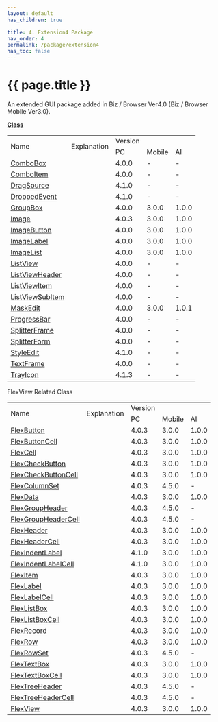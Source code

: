 ```yaml
---
layout: default
has_children: true

title: 4. Extension4 Package
nav_order: 4
permalink: /package/extension4
has_toc: false
---
```


# {{ page.title }}

An extended GUI package added in Biz / Browser Ver4.0 (Biz / Browser Mobile Ver3.0).

<u><b>Class</b></u>

<table>
    <tr>
        <td rowspan="2">Name</td>
        <td rowspan="2">Explanation</td>
        <td>Version</td>
    </tr>
    <tr>
        <td>PC</td>
        <td>Mobile</td>
        <td>AI</td>
    </tr>
    <tr>
        <td><a href="/package/extension4/combobox">ComboBox</a></td>
        <td></td>
        <td>4.0.0</td>
        <td>-</td>
        <td>-</td>
    </tr>
    <tr>
        <td><a href="/package/extension4/comboitem">ComboItem</a></td>
        <td></td>
        <td>4.0.0</td>
        <td>-</td>
        <td>-</td>
    </tr>
    <tr>
        <td><a href="/package/extension4/dragsource">DragSource</a></td>
        <td></td>
        <td>4.1.0</td>
        <td>-</td>
        <td>-</td>
    </tr>
    <tr>
        <td><a href="/package/extension4/droppedevent">DroppedEvent</a></td>
        <td></td>
        <td>4.1.0</td>
        <td>-</td>
        <td>-</td>
    </tr>
    <tr>
        <td><a href="/package/extension4/groupbox">GroupBox</a></td>
        <td></td>
        <td>4.0.0</td>
        <td>3.0.0</td>
        <td>1.0.0</td>
    </tr>
    <tr>
        <td><a href="/package/extension4/image">Image</a></td>
        <td></td>
        <td>4.0.3</td>
        <td>3.0.0</td>
        <td>1.0.0</td>
    </tr>
    <tr>
        <td><a href="/package/extension4/imagebutton">ImageButton</a></td>
        <td></td>
        <td>4.0.0</td>
        <td>3.0.0</td>
        <td>1.0.0</td>
    </tr>
    <tr>
        <td><a href="/package/extension4/imagelabel">ImageLabel</a></td>
        <td></td>
        <td>4.0.0</td>
        <td>3.0.0</td>
        <td>1.0.0</td>
    </tr>
    <tr>
        <td><a href="/package/extension4/imagelist">ImageList</a></td>
        <td></td>
        <td>4.0.0</td>
        <td>3.0.0</td>
        <td>1.0.0</td>
    </tr>
    <tr>
        <td><a href="/package/extension4/listview">ListView</a></td>
        <td></td>
        <td>4.0.0</td>
        <td>-</td>
        <td>-</td>
    </tr>
    <tr>
        <td><a href="/package/extension4/listviewheader">ListViewHeader</a></td>
        <td></td>
        <td>4.0.0</td>
        <td>-</td>
        <td>-</td>
    </tr>
    <tr>
        <td><a href="/package/extension4/listviewitem">ListViewItem</a></td>
        <td></td>
        <td>4.0.0</td>
        <td>-</td>
        <td>-</td>
    </tr>
    <tr>
        <td><a href="/package/extension4/listviewsubitem">ListViewSubItem</a></td>
        <td></td>
        <td>4.0.0</td>
        <td>-</td>
        <td>-</td>
    </tr>
    <tr>
        <td><a href="/package/extension4/maskedit">MaskEdit</a></td>
        <td></td>
        <td>4.0.0</td>
        <td>3.0.0</td>
        <td>1.0.1</td>
    </tr>
    <tr>
        <td><a href="/package/extension4/progressbar">ProgressBar</a></td>
        <td></td>
        <td>4.0.0</td>
        <td>-</td>
        <td>-</td>
    </tr>
    <tr>
        <td><a href="/package/extension4/splitterframe">SplitterFrame</a></td>
        <td></td>
        <td>4.0.0</td>
        <td>-</td>
        <td>-</td>
    </tr>
    <tr>
        <td><a href="/package/extension4/splitterform">SplitterForm</a></td>
        <td></td>
        <td>4.0.0</td>
        <td>-</td>
        <td>-</td>
    </tr>
    <tr>
        <td><a href="/package/extension4/styleedit">StyleEdit</a></td>
        <td></td>
        <td>4.1.0</td>
        <td>-</td>
        <td>-</td>
    </tr>
    <tr>
        <td><a href="/package/extension4/textframe">TextFrame</a></td>
        <td></td>
        <td>4.0.0</td>
        <td>-</td>
        <td>-</td>
    </tr>
    <tr>
        <td><a href="/package/extension4/trayicon">TrayIcon</a></td>
        <td></td>
        <td>4.1.3</td>
        <td>-</td>
        <td>-</td>
    </tr>
</table>


FlexView Related Class

<table>
    <tr>
        <td rowspan="2">Name</td>
        <td rowspan="2">Explanation</td>
        <td>Version</td>
    </tr>
    <tr>
        <td>PC</td>
        <td>Mobile</td>
        <td>AI</td>
    </tr>
    <tr>
        <td><a href="/package/extension4/flexbutton">FlexButton</a></td>
        <td></td>
        <td>4.0.3</td>
        <td>3.0.0</td>
        <td>1.0.0</td>
    </tr>
    <tr>
        <td><a href="/package/extension4/flexbuttoncell">FlexButtonCell</a></td>
        <td></td>
        <td>4.0.3</td>
        <td>3.0.0</td>
        <td>1.0.0</td>
    </tr>
    <tr>
        <td><a href="/package/extension4/flexcell">FlexCell</a></td>
        <td></td>
        <td>4.0.3</td>
        <td>3.0.0</td>
        <td>1.0.0</td>
    </tr>
    <tr>
        <td><a href="/package/extension4/flexcheckbutton">FlexCheckButton</a></td>
        <td></td>
        <td>4.0.3</td>
        <td>3.0.0</td>
        <td>1.0.0</td>
    </tr>
    <tr>
        <td><a href="/package/extension4/flexcheckbuttoncell">FlexCheckButtonCell</a></td>
        <td></td>
        <td>4.0.3</td>
        <td>3.0.0</td>
        <td>1.0.0</td>
    </tr>
    <tr>
        <td><a href="/package/extension4/flexcolumnset">FlexColumnSet</a></td>
        <td></td>
        <td>4.0.3</td>
        <td>4.5.0</td>
        <td>-</td>
    </tr>
    <tr>
        <td><a href="/package/extension4/flexdata">FlexData</a></td>
        <td></td>
        <td>4.0.3</td>
        <td>3.0.0</td>
        <td>1.0.0</td>
    </tr>
    <tr>
        <td><a href="/package/extension4/flexgroupheader">FlexGroupHeader</a></td>
        <td></td>
        <td>4.0.3</td>
        <td>4.5.0</td>
        <td>-</td>
    </tr>
    <tr>
        <td><a href="/package/extension4/flexgroupheadercell">FlexGroupHeaderCell</a></td>
        <td></td>
        <td>4.0.3</td>
        <td>4.5.0</td>
        <td>-</td>
    </tr>
    <tr>
        <td><a href="/package/extension4/flexheader">FlexHeader</a></td>
        <td></td>
        <td>4.0.3</td>
        <td>3.0.0</td>
        <td>1.0.0</td>
    </tr>
    <tr>
        <td><a href="/package/extension4/flexheadercell">FlexHeaderCell</a></td>
        <td></td>
        <td>4.0.3</td>
        <td>3.0.0</td>
        <td>1.0.0</td>
    </tr>
    <tr>
        <td><a href="/package/extension4/flexindentlabel">FlexIndentLabel</a></td>
        <td></td>
        <td>4.1.0</td>
        <td>3.0.0</td>
        <td>1.0.0</td>
    </tr>
    <tr>
        <td><a href="/package/extension4/flexindentlabelcell">FlexIndentLabelCell</a></td>
        <td></td>
        <td>4.1.0</td>
        <td>3.0.0</td>
        <td>1.0.0</td>
    </tr>
    <tr>
        <td><a href="/package/extension4/flexitem">FlexItem</a></td>
        <td></td>
        <td>4.0.3</td>
        <td>3.0.0</td>
        <td>1.0.0</td>
    </tr>
    <tr>
        <td><a href="/package/extension4/flexlabel">FlexLabel</a></td>
        <td></td>
        <td>4.0.3</td>
        <td>3.0.0</td>
        <td>1.0.0</td>
    </tr>
    <tr>
        <td><a href="/package/extension4/flexlabelcell">FlexLabelCell</a></td>
        <td></td>
        <td>4.0.3</td>
        <td>3.0.0</td>
        <td>1.0.0</td>
    </tr>
    <tr>
        <td><a href="/package/extension4/flexlistbox">FlexListBox</a></td>
        <td></td>
        <td>4.0.3</td>
        <td>3.0.0</td>
        <td>1.0.0</td>
    </tr>
    <tr>
        <td><a href="/package/extension4/flexlistboxcell">FlexListBoxCell</a></td>
        <td></td>
        <td>4.0.3</td>
        <td>3.0.0</td>
        <td>1.0.0</td>
    </tr>
    <tr>
        <td><a href="/package/extension4/flexrecord">FlexRecord</a></td>
        <td></td>
        <td>4.0.3</td>
        <td>3.0.0</td>
        <td>1.0.0</td>
    </tr>
    <tr>
        <td><a href="/package/extension4/flexrow">FlexRow</a></td>
        <td></td>
        <td>4.0.3</td>
        <td>3.0.0</td>
        <td>1.0.0</td>
    </tr>
    <tr>
        <td><a href="/package/extension4/flexrowset">FlexRowSet</a></td>
        <td></td>
        <td>4.0.3</td>
        <td>4.5.0</td>
        <td>-</td>
    </tr>
    <tr>
        <td><a href="/package/extension4/flextextbox">FlexTextBox</a></td>
        <td></td>
        <td>4.0.3</td>
        <td>3.0.0</td>
        <td>1.0.0</td>
    </tr>
    <tr>
        <td><a href="/package/extension4/flextextboxcell">FlexTextBoxCell</a></td>
        <td></td>
        <td>4.0.3</td>
        <td>3.0.0</td>
        <td>1.0.0</td>
    </tr>
    <tr>
        <td><a href="/package/extension4/flextreeheader">FlexTreeHeader</a></td>
        <td></td>
        <td>4.0.3</td>
        <td>4.5.0</td>
        <td>-</td>
    </tr>
    <tr>
        <td><a href="/package/extension4/flextreeheadercell">FlexTreeHeaderCell</a></td>
        <td></td>
        <td>4.0.3</td>
        <td>4.5.0</td>
        <td>-</td>
    </tr>
    <tr>
        <td><a href="/package/extension4/flexview">FlexView</a></td>
        <td></td>
        <td>4.0.3</td>
        <td>3.0.0</td>
        <td>1.0.0</td>
    </tr>
</table>